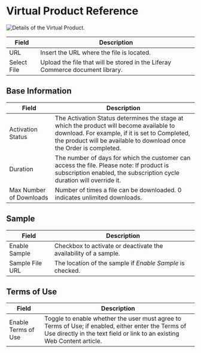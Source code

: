 # Virtual Product Reference

![Details of the Virtual Product.](./virtual-product-reference/images/01.png)

|Field | Description |
| --- | --- |
| URL | Insert the URL where the file is located. |
| Select File | Upload the file that will be stored in the Liferay Commerce document library. |

## Base Information

|Field | Description |
| --- | --- |
| Activation Status | The Activation Status determines the stage at which the product will become available to download. For example, if it is set to Completed, the product will be available to download once the Order is completed.  |
| Duration | The number of days for which the customer can access the file. Please note: If product is subscription enabled, the subscription cycle duration will override it. |
| Max Number of Downloads | Number of times a file can be downloaded. 0 indicates unlimited downloads. |

## Sample

|Field | Description |
| --- | --- |
| Enable Sample | Checkbox to activate or deactivate the availability of a sample. |
| Sample File URL | The location of the sample if _Enable Sample_ is checked.
## Terms of Use

|Field | Description |
| --- | --- |
| Enable Terms of Use | Toggle to enable whether the user must agree to Terms of Use; if enabled, either enter the Terms of Use directly in the text field or link to an existing Web Content article. |
